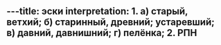 ---title: эски
interpretation: 1. а) старый, ветхий; б) старинный, древний; устаревший; в) давний, давнишний; г) пелёнка; 2. РПН
---
